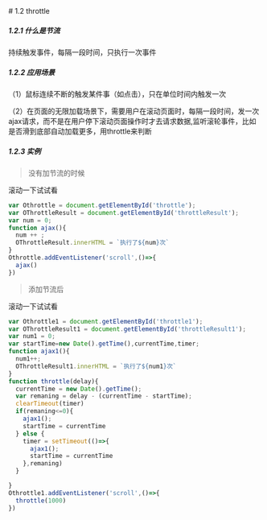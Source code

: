 <link rel="stylesheet"  href="../assets/commo1.css">
# 1.2 throttle

##### 1.2.1 什么是节流
持续触发事件，每隔一段时间，只执行一次事件

##### 1.2.2 应用场景

（1）鼠标连续不断的触发某件事（如点击），只在单位时间内触发一次

（2）在页面的无限加载场景下，需要用户在滚动页面时，每隔一段时间，发一次ajax请求，而不是在用户停下滚动页面操作时才去请求数据,监听滚轮事件，比如是否滑到底部自动加载更多，用throttle来判断

##### 1.2.3 实例
>没有加节流的时候

<div class="mb">
  <div id="throttleResult" style="color:red"></div>
  <div class="throttle" id="throttle">
    <div>滚动一下试试看</div>
  </div>
</div>

<script type="text/javascript">
var Othrottle = document.getElementById('throttle');
var OThrottleResult = document.getElementById('throttleResult');
var num = 0;
function ajax(){
  num ++ ;
  OThrottleResult.innerHTML = `执行了${num}次`
}
Othrottle.addEventListener('scroll',()=>{
  ajax()
})
</script>

```js
var Othrottle = document.getElementById('throttle');
var OThrottleResult = document.getElementById('throttleResult');
var num = 0;
function ajax(){
  num ++ ;
  OThrottleResult.innerHTML = `执行了${num}次`
}
Othrottle.addEventListener('scroll',()=>{
  ajax()
})
```

>添加节流后

<div class="mb">
  <div id="throttleResult1" style="color:red"></div>
  <div class="throttle" id="throttle1">
    <div>滚动一下试试看</div>
  </div>
</div>

<script type="text/javascript">
var Othrottle1 = document.getElementById('throttle1');
var OThrottleResult1 = document.getElementById('throttleResult1');
var num1 = 0; 
var startTime,currentTime,timer;
function ajax1(){
  num1++;
  OThrottleResult1.innerHTML = `执行了${num1}次`
}
function throttle(delay){
  currentTime = new Date().getTime();
  var remaning = delay - (currentTime - startTime);
  clearTimeout(timer)
  if(remaning<=0){
    ajax1();
    startTime = currentTime
  } else {
    timer = setTimeout(()=>{
      ajax1();
      startTime = currentTime
    },remaning)
  }

}
Othrottle1.addEventListener('scroll',()=>{
  throttle(1000)
})
</script>

```js
var Othrottle1 = document.getElementById('throttle1');
var OThrottleResult1 = document.getElementById('throttleResult1');
var num1 = 0; 
var startTime=new Date().getTime(),currentTime,timer;
function ajax1(){
  num1++;
  OThrottleResult1.innerHTML = `执行了${num1}次`
}
function throttle(delay){
  currentTime = new Date().getTime();
  var remaning = delay - (currentTime - startTime);
  clearTimeout(timer)
  if(remaning<=0){
    ajax1();
    startTime = currentTime
  } else {
    timer = setTimeout(()=>{
      ajax1();
      startTime = currentTime
    },remaning)
  }

}
Othrottle1.addEventListener('scroll',()=>{
  throttle(1000)
})
```

